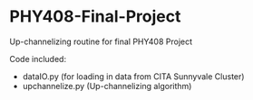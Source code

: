 # PHY408-Final-Project
Up-channelizing routine for final PHY408 Project

Code included:
- dataIO.py (for loading in data from CITA Sunnyvale Cluster)
- upchannelize.py (Up-channelizing algorithm)
